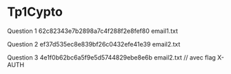 # Tp1Cypto

Question 1
62c82343e7b2898a7c4f288f2e8fef80  email1.txt

Question 2 
ef37d535ec8e839bf26c0432efe41e39  email2.txt

Question 3 
4e1f0b62bc6a5f9e5d5744829ebe8e6b  email2.txt // avec flag X-AUTH
